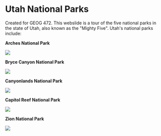 # Utah National Parks
Created for GEOG 472. This webslide is a tour of the five national parks in the state of Utah, also known as the "Mighty Five". Utah's national parks include:

**Arches National Park**

![](delicate.jpg)

**Bryce Canyon National Park**

![](bryce.jpg)

**Canyonlands National Park**

![](canyon.jpg)

**Capitol Reef National Park**

![](reef.jpg)

**Zion National Park**

![](zion.jpg)
